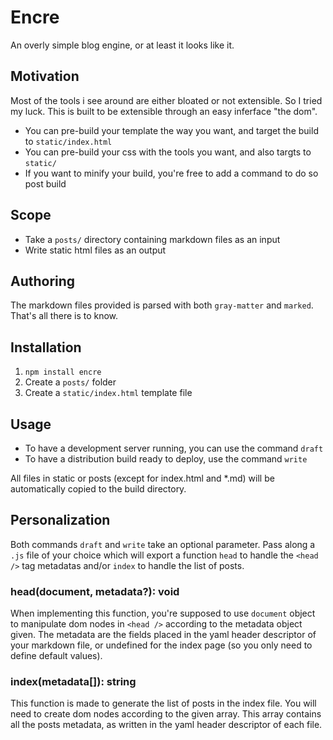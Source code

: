 # Encre

An overly simple blog engine, or at least it looks like it.

## Motivation

Most of the tools i see around are either bloated or not extensible. So I tried my luck.
This is built to be extensible through an easy inferface "the dom".

- You can pre-build your template the way you want, and target the build to `static/index.html`
- You can pre-build your css with the tools you want, and also targts to `static/`
- If you want to minify your build, you're free to add a command to do so post build

## Scope

- Take a `posts/` directory containing markdown files as an input
- Write static html files as an output

## Authoring

The markdown files provided is parsed with both `gray-matter` and `marked`.
That's all there is to know.

## Installation

1. `npm install encre`
2. Create a `posts/` folder
3. Create a `static/index.html` template file

## Usage

- To have a development server running, you can use the command `draft`
- To have a distribution build ready to deploy, use the command `write`

All files in static or posts (except for index.html and *.md) will be automatically copied to the build directory.

## Personalization

Both commands `draft` and `write` take an optional parameter.
Pass along a `.js` file of your choice which will export a function `head` to handle the `<head />` tag metadatas and/or `index` to handle the list of posts.

### head(document, metadata?): void

When implementing this function, you're supposed to use `document` object to manipulate dom nodes in `<head />` according to the metadata object given. The metadata are the fields placed in the yaml header descriptor of your markdown file, or undefined for the index page (so you only need to define default values).

### index(metadata[]): string

This function is made to generate the list of posts in the index file. You will need to create dom nodes according to the given array. This array contains all the posts metadata, as written in the yaml header descriptor of each file.
